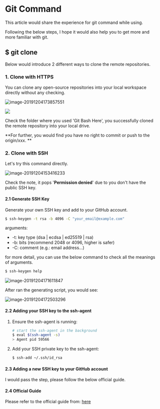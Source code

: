 # Git Command

This article would share the experience for git command while using.

Following the below steps, I hope it would also help you to get more and more familiar with git.



## $ git clone

Below would introduce 2 different ways to clone the remote repositories.

### 1. Clone with HTTPS

You can clone any open-source repositories into your local workspace directly without any checking.

![image-20191204173857551](D:\Workspace\git-command-guide\images\image-20191204173857551.png)

![](D:\Workspace\git-command-guide\images\image-20191204152322646.png)

Check the folder where you used 'Git Bash Here', you successfully cloned the remote repository into your local drive.

**For further, you would find you have no right to commit or push to the origin/xxx. **

### 2. Clone with SSH

Let's try this command directly.

![image-20191204153416233](D:\Workspace\git-command-guide\images\image-20191204153416233.png)

Check the note, it pops '**Permission denied**' due to you don't have the public SSH key.

#### 2.1 Generate SSH Key

Generate your own SSH key and add to your GitHub account.

```bash
$ ssh-keygen -t rsa -b 4096 -C "your_email@example.com"
```

arguments:

- -t: key type (dsa | ecdsa | ed25519 | rsa)
- -b: bits (recommend 2048 or 4096, higher is safer)
- -C: comment (e.g.: email address...)

for more detail, you can use the below command to check all the meanings of arguments.

```bash
$ ssh-keygen help
```

![image-20191204171611847](D:\Workspace\git-command-guide\images\image-20191204171611847.png)

After ran the generating script, you would see:

![image-20191204172503296](D:\Workspace\git-command-guide\images\image-20191204172503296.png)

#### 2.2 Adding your SSH key to the ssh-agent

1. Ensure the ssh-agent is running:

   ```bash
   # start the ssh-agent in the background
   $ eval $(ssh-agent -s)
   > Agent pid 59566
   ```

2. Add your SSH private key to the ssh-agent:

   ```bash
   $ ssh-add ~/.ssh/id_rsa
   ```

#### 2.3 Adding a new SSH key to your GitHub account

I would pass the step, please follow the below official guide.

#### 2.4 Official Guide

Please refer to the official guide from: [here](https://help.github.com/en/github/authenticating-to-github/connecting-to-github-with-ssh)





#### 

